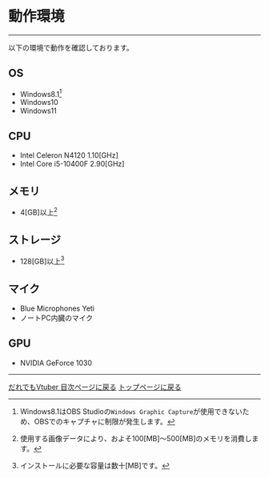 # 動作環境
---
以下の環境で動作を確認しております。

## OS
+ Windows8.1[^1]
+ Windows10
+ Windows11

## CPU
+ Intel Celeron N4120 1.10[GHz]
+ Intel Core i5-10400F 2.90[GHz]

## メモリ
+ 4[GB]以上[^2]

## ストレージ
+ 128[GB]以上[^3]

## マイク
+ Blue Microphones Yeti
+ ノートPC内臓のマイク

## GPU
+ NVIDIA GeForce 1030

---
[だれでもVtuber 目次ページに戻る](index_vtuber2.md)
[トップページに戻る](index_top.md#falhong-cha)

[^1]: Windows8.1はOBS Studioの`Windows Graphic Capture`が使用できないため、OBSでのキャプチャに制限が発生します。
[^2]: 使用する画像データにより、およそ100[MB]～500[MB]のメモリを消費します。
[^3]: インストールに必要な容量は数十[MB]です。